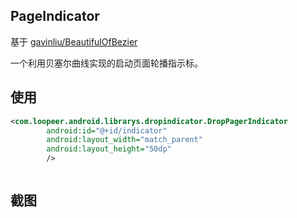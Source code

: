 ## PageIndicator
基于 [gavinliu/BeautifulOfBezier](https://github.com/gavinliu/BeautifulOfBezier)

一个利用贝塞尔曲线实现的启动页面轮播指示标。
## 使用

```xml
<com.loopeer.android.librarys.dropindicator.DropPagerIndicator
        android:id="@+id/indicator"
        android:layout_width="match_parent"
        android:layout_height="50dp"
        />
```

```java

```

## 截图
![]()
